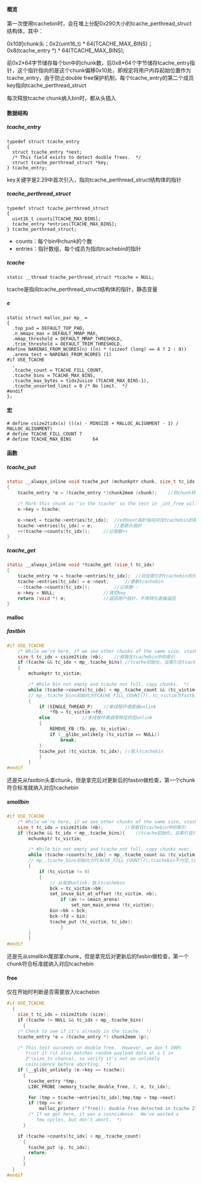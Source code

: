 #### 概览

第一次使用tcachebin时，会在堆上分配0x290大小的tcache_perthread_struct结构体，其中：

0x10的chunk头；0x2(uint16_t) * 64(TCACHE_MAX_BINS)；0x8(tcache_entry *) \* 64(TCACHE_MAX_BINS);

前0x2*64字节储存每个bin中的chunk数，后0x8\*64个字节储存tcache_entry指针，这个指针指向的是这个chunk偏移0x10处，即规定将用户内存起始位置作为tcache_entry，由于防止double free保护机制，每个tcache_entry的第二个成员key指向tcache_perthread_struct

每次释放tcache chunk纳入bin时，都从头插入

#### 数据结构

##### tcache_entry

```
typedef struct tcache_entry
{
  struct tcache_entry *next;
  /* This field exists to detect double frees.  */
  struct tcache_perthread_struct *key;
} tcache_entry;
```

key关键字是2.29中首次引入，指向tcache_perthread_struct结构体的指针

##### tcache_perthread_struct

```
typedef struct tcache_perthread_struct
{
  uint16_t counts[TCACHE_MAX_BINS];
  tcache_entry *entries[TCACHE_MAX_BINS];
} tcache_perthread_struct;
```

* counts：每个bin中chunk的个数
* entries：指针数组，每个成员为指向tcachebin的指针

##### tcache

`static __thread tcache_perthread_struct *tcache = NULL;`

tcache是指向tcache_perthread_struct结构体的指针，静态变量

##### e

```
static struct malloc_par mp_ =
{
  .top_pad = DEFAULT_TOP_PAD,
  .n_mmaps_max = DEFAULT_MMAP_MAX,
  .mmap_threshold = DEFAULT_MMAP_THRESHOLD,
  .trim_threshold = DEFAULT_TRIM_THRESHOLD,
#define NARENAS_FROM_NCORES(n) ((n) * (sizeof (long) == 4 ? 2 : 8))
  .arena_test = NARENAS_FROM_NCORES (1)
#if USE_TCACHE
  ,
  .tcache_count = TCACHE_FILL_COUNT,
  .tcache_bins = TCACHE_MAX_BINS,
  .tcache_max_bytes = tidx2usize (TCACHE_MAX_BINS-1),
  .tcache_unsorted_limit = 0 /* No limit.  */
#endif
};
```

#### 宏

```
# define csize2tidx(x) (((x) - MINSIZE + MALLOC_ALIGNMENT - 1) / MALLOC_ALIGNMENT)
# define TCACHE_FILL_COUNT 7
# define TCACHE_MAX_BINS		64
```

#### 函数

##### tcache_put

```c
static __always_inline void tcache_put (mchunkptr chunk, size_t tc_idx)
{
	tcache_entry *e = (tcache_entry *)chunk2mem (chunk);	//将chunk转化用户内存，再将此地址处转为为tcache_entry结构体

  	/* Mark this chunk as "in the tcache" so the test in _int_free will detect a double free.  */
  	e->key = tcache;

  	e->next = tcache->entries[tc_idx];	//e的next指针指向对应tcachebin的第一个
  	tcache->entries[tc_idx] = e;		//更新头指针
  	++(tcache->counts[tc_idx]);		//记录数++
}
```

##### tcache_get

```c
static __always_inline void *tcache_get (size_t tc_idx)
{
  	tcache_entry *e = tcache->entries[tc_idx];	//对应索引的tcachebin的头
  	tcache->entries[tc_idx] = e->next;		//更新tcachebin
	--(tcache->counts[tc_idx]);			//记录数--
  	e->key = NULL;					//清空key
  	return (void *) e;				//返回用户指针，不用转化直接返回
}
```

#### malloc

##### fastbin

```c
#if USE_TCACHE
	/* While we're here, if we see other chunks of the same size, stash them in the tcache.  */
	size_t tc_idx = csize2tidx (nb);	//获取在tcachebin中的索引
	if (tcache && tc_idx < mp_.tcache_bins)	//tcache初始化，且索引在tcache范围内
	{
		mchunkptr tc_victim;

		/* While bin not empty and tcache not full, copy chunks.  */
		while (tcache->counts[tc_idx] < mp_.tcache_count && (tc_victim = *fb) != NULL)
		// mp_.tcache_bins初始化为TCACHE_FILL_COUNT(7)，tc_victim为fastbin的第一个chunk
		{
			if (SINGLE_THREAD_P)	//单线程环境直接unlink
				*fb = tc_victim->fd;
			else			//多线程环境调用特定的宏unlink
			{
				REMOVE_FB (fb, pp, tc_victim);
				if (__glibc_unlikely (tc_victim == NULL))
					break;
			}
			tcache_put (tc_victim, tc_idx);	//放入tcachebin
		    }
		}
#endif
```

还是先从fastbin头拿chunk，但是拿完后对更新后的fasbin做检查，第一个chunk符合标准就纳入对应tcachebin

##### smallbin

```c
#if USE_TCACHE
	/* While we're here, if we see other chunks of the same size, stash them in the tcache.  */
	size_t tc_idx = csize2tidx (nb);		//获取在tcachebin中的索引
	if (tcache && tc_idx < mp_.tcache_bins){	//tcache初始化，且索引在tcache范围内
		mchunkptr tc_victim;

		/* While bin not empty and tcache not full, copy chunks over.  */
		while (tcache->counts[tc_idx] < mp_.tcache_count && (tc_victim = last (bin)) != bin)
		// mp_.tcache_bins初始化为TCACHE_FILL_COUNT(7);tcachebin不为空,tc_victim对应smallbin的尾节点，且对应bin不为空
		{
			if (tc_victim != 0)
			{
				// 从尾部unlink，放入tcachebin
				bck = tc_victim->bk;
				set_inuse_bit_at_offset (tc_victim, nb);
					if (av != &main_arena)
						set_non_main_arena (tc_victim);
				bin->bk = bck;
				bck->fd = bin;
				tcache_put (tc_victim, tc_idx);
	            	}
		}
	    }
#endif
```

还是先从smallbin尾部拿chunk，但是拿完后对更新后的fasbin做检查，第一个chunk符合标准就纳入对应tcachebin

#### free

仅在开始时判断是否需要放入tcachebin

```c
#if USE_TCACHE
  {
    size_t tc_idx = csize2tidx (size);
    if (tcache != NULL && tc_idx < mp_.tcache_bins)
      {
	/* Check to see if it's already in the tcache.  */
	tcache_entry *e = (tcache_entry *) chunk2mem (p);

	/* This test succeeds on double free.  However, we don't 100%
	   trust it (it also matches random payload data at a 1 in
	   2^<size_t> chance), so verify it's not an unlikely
	   coincidence before aborting.  */
	if (__glibc_unlikely (e->key == tcache))
	  {
	    tcache_entry *tmp;
	    LIBC_PROBE (memory_tcache_double_free, 2, e, tc_idx);

	    for (tmp = tcache->entries[tc_idx];tmp;tmp = tmp->next)
		if (tmp == e)
			malloc_printerr ("free(): double free detected in tcache 2");
	    /* If we get here, it was a coincidence.  We've wasted a
	       few cycles, but don't abort.  */
	  }

	if (tcache->counts[tc_idx] < mp_.tcache_count)
	  {
	    tcache_put (p, tc_idx);
	    return;
	  }
      }
  }
#endif
```
